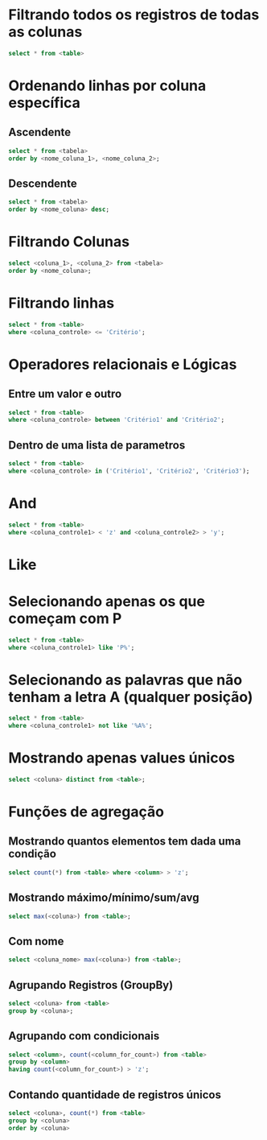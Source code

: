 # Filtrando todos os registros de todas as colunas
```sql
select * from <table>
```

# Ordenando linhas por coluna específica
## Ascendente
```sql
select * from <tabela>
order by <nome_coluna_1>, <nome_coluna_2>;
```
## Descendente 
```sql
select * from <tabela>
order by <nome_coluna> desc;
```

# Filtrando Colunas
```sql
select <coluna_1>, <coluna_2> from <tabela>
order by <nome_coluna>;
```

# Filtrando linhas
```sql
select * from <table>
where <coluna_controle> <= 'Critério';
```

# Operadores relacionais e Lógicas

## Entre um valor e outro
```sql
select * from <table>
where <coluna_controle> between 'Critério1' and 'Critério2';
```

## Dentro de uma lista de parametros
```sql
select * from <table>
where <coluna_controle> in ('Critério1', 'Critério2', 'Critério3');
```
# And
```sql
select * from <table>
where <coluna_controle1> < 'z' and <coluna_controle2> > 'y';
```

# Like
# Selecionando apenas os que começam com P

```sql
select * from <table>
where <coluna_controle1> like 'P%';
```

# Selecionando as palavras que não tenham a letra A (qualquer posição)
```sql
select * from <table>
where <coluna_controle1> not like '%A%';
```

# Mostrando apenas values únicos
```sql
select <coluna> distinct from <table>;
```

# Funções de agregação

## Mostrando quantos elementos tem dada uma condição
```sql
select count(*) from <table> where <column> > 'z';
```

## Mostrando máximo/mínimo/sum/avg
```sql
select max(<coluna>) from <table>;
```

## Com nome
```sql
select <coluna_nome> max(<coluna>) from <table>;
```

## Agrupando Registros (GroupBy)

```sql
select <coluna> from <table>
group by <coluna>;
```

## Agrupando com condicionais
```sql
select <column>, count(<column_for_count>) from <table>
group by <column>
having count(<column_for_count>) > 'z';
```
## Contando quantidade de registros únicos 

```sql
select <coluna>, count(*) from <table>
group by <coluna>
order by <coluna>
```




